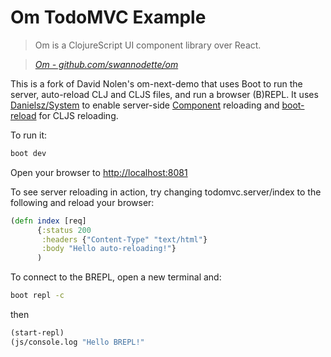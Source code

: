 
# Om TodoMVC Example

> Om is a ClojureScript UI component library over React.

> _[Om - github.com/swannodette/om](http://github.com/swannodette/om)_

This is a fork of David Nolen's om-next-demo that uses Boot to run the server, auto-reload CLJ and CLJS files, and run a browser (B)REPL.  It uses [Danielsz/System](https://github.com/danielsz/system) to enable server-side [Component](https://github.com/stuartsierra/component) reloading and [boot-reload](https://github.com/adzerk-oss/boot-reload) for CLJS reloading.

To run it:
```bash
boot dev
```
Open your browser to [http://localhost:8081](http://localhost:8081)

To see server reloading in action, try changing todomvc.server/index to the following and reload your browser:
```clojure
(defn index [req]
      {:status 200
       :headers {"Content-Type" "text/html"}
       :body "Hello auto-reloading!"}
      )
```
To connect to the BREPL, open a new terminal and:
```bash
boot repl -c
```
then
```clojure
(start-repl)
(js/console.log "Hello BREPL!"
```
